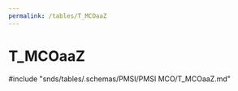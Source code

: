 ```yaml
---
permalink: /tables/T_MCOaaZ
---
```

# T\_MCOaaZ
<!-- SPDX-License-Identifier: MPL-2.0 -->

<!-- ATTENTION : Ne pas supprimer ou modifier la ligne ci-dessous -->
#include "snds/tables/.schemas/PMSI/PMSI MCO/T_MCOaaZ.md"
<!-- ATTENTION : Ne pas supprimer ou modifier la ligne ci-dessus -->
